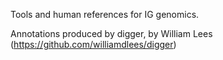 Tools and human references for IG genomics.

Annotations produced by digger, by William Lees (https://github.com/williamdlees/digger)
